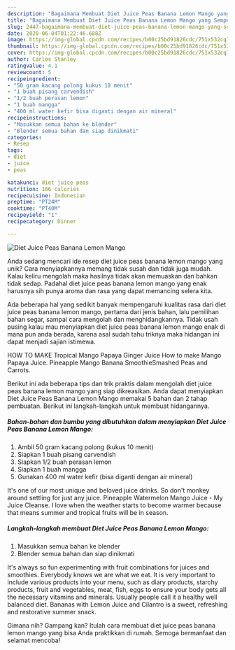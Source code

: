 ```yaml
---
description: "Bagaimana Membuat Diet Juice Peas Banana Lemon Mango yang Sempurna"
title: "Bagaimana Membuat Diet Juice Peas Banana Lemon Mango yang Sempurna"
slug: 2447-bagaimana-membuat-diet-juice-peas-banana-lemon-mango-yang-sempurna
date: 2020-06-04T01:22:46.688Z
image: https://img-global.cpcdn.com/recipes/b00c25bd91826cdc/751x532cq70/diet-juice-peas-banana-lemon-mango-foto-resep-utama.jpg
thumbnail: https://img-global.cpcdn.com/recipes/b00c25bd91826cdc/751x532cq70/diet-juice-peas-banana-lemon-mango-foto-resep-utama.jpg
cover: https://img-global.cpcdn.com/recipes/b00c25bd91826cdc/751x532cq70/diet-juice-peas-banana-lemon-mango-foto-resep-utama.jpg
author: Carlos Stanley
ratingvalue: 4.1
reviewcount: 5
recipeingredient:
- "50 gram kacang polong kukus 10 menit"
- "1 buah pisang carvendish"
- "1/2 buah perasan lemon"
- "1 buah mangga"
- "400 ml water kefir bisa diganti dengan air mineral"
recipeinstructions:
- "Masukkan semua bahan ke blender"
- "Blender semua bahan dan siap dinikmati"
categories:
- Resep
tags:
- diet
- juice
- peas

katakunci: diet juice peas 
nutrition: 166 calories
recipecuisine: Indonesian
preptime: "PT24M"
cooktime: "PT40M"
recipeyield: "1"
recipecategory: Dinner

---
```



![Diet Juice Peas Banana Lemon Mango](https://img-global.cpcdn.com/recipes/b00c25bd91826cdc/751x532cq70/diet-juice-peas-banana-lemon-mango-foto-resep-utama.jpg)

Anda sedang mencari ide resep diet juice peas banana lemon mango yang unik? Cara menyiapkannya memang tidak susah dan tidak juga mudah. Kalau keliru mengolah maka hasilnya tidak akan memuaskan dan bahkan tidak sedap. Padahal diet juice peas banana lemon mango yang enak harusnya sih punya aroma dan rasa yang dapat memancing selera kita.

Ada beberapa hal yang sedikit banyak mempengaruhi kualitas rasa dari diet juice peas banana lemon mango, pertama dari jenis bahan, lalu pemilihan bahan segar, sampai cara mengolah dan menghidangkannya. Tidak usah pusing kalau mau menyiapkan diet juice peas banana lemon mango enak di mana pun anda berada, karena asal sudah tahu triknya maka hidangan ini dapat menjadi sajian istimewa.

HOW TO MAKE Tropical Mango Papaya Ginger Juice How to make Mango Papaya Juice. Pineapple Mango Banana SmoothieSmashed Peas and Carrots.


Berikut ini ada beberapa tips dan trik praktis dalam mengolah diet juice peas banana lemon mango yang siap dikreasikan. Anda dapat menyiapkan Diet Juice Peas Banana Lemon Mango memakai 5 bahan dan 2 tahap pembuatan. Berikut ini langkah-langkah untuk membuat hidangannya.

<!--inarticleads1-->

##### Bahan-bahan dan bumbu yang dibutuhkan dalam menyiapkan Diet Juice Peas Banana Lemon Mango:

1. Ambil 50 gram kacang polong (kukus 10 menit)
1. Siapkan 1 buah pisang carvendish
1. Siapkan 1/2 buah perasan lemon
1. Siapkan 1 buah mangga
1. Gunakan 400 ml water kefir (bisa diganti dengan air mineral)


It&#39;s one of our most unique and beloved juice drinks. So don&#39;t monkey around settling for just any juice. Pineapple Watermelon Mango Juice - My Juice Cleanse. I love when the weather starts to become warmer because that means summer and tropical fruits will be in season. 

<!--inarticleads2-->

##### Langkah-langkah membuat Diet Juice Peas Banana Lemon Mango:

1. Masukkan semua bahan ke blender
1. Blender semua bahan dan siap dinikmati


It&#39;s always so fun experimenting with fruit combinations for juices and smoothies. Everybody knows we are what we eat. It is very important to include various products into your menu, such as diary products, starchy products, fruit and vegetables, meat, fish, eggs to ensure your body gets all the necessary vitamins and minerals. Usually people call it a healthy well balanced diet. Bananas with Lemon Juice and Cilantro is a sweet, refreshing and restorative summer snack. 

Gimana nih? Gampang kan? Itulah cara membuat diet juice peas banana lemon mango yang bisa Anda praktikkan di rumah. Semoga bermanfaat dan selamat mencoba!
